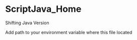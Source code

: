 # ScriptJava_Home
Shifting Java Version


<p>Add path to your environment variable where this file located</p>
